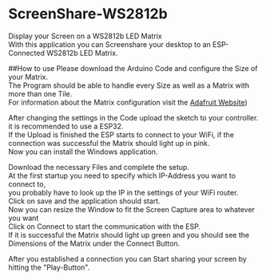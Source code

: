 # ScreenShare-WS2812b
Display your Screen on a WS2812b LED Matrix<br />
With this application you can Screenshare your desktop to an ESP-Connected WS2812b LED Matrix.

##How to use
Please download the Arduino Code and configure the Size of your Matrix.<br />
The Program should be able to handle every Size as well as a Matrix with more than one Tile.<br />
For information about the Matrix configuration visit the [Adafruit Website](https://learn.adafruit.com/adafruit-neopixel-uberguide/neomatrix-library))

After changing the settings in the Code upload the sketch to your controller.<br />
it is recommended to use a ESP32.<br />
If the Upload is finished the ESP starts to connect to your WiFi, if the connection was successful the Matrix should light up in pink.<br />
Now you can install the Windows application.

Download the necessary Files and complete the setup.<br />
At the first startup you need to specify which IP-Address you want to connect to,<br />
you probably have to look up the IP in the settings of your WiFi router.<br />
Click on save and the application should start.<br />
Now you can resize the Window to fit the Screen Capture area to whatever you want<br />
Click on Connect to start the communication with the ESP.<br />
If it is successful the Matrix should light up green and you should see the Dimensions of the Matrix under the Connect Button.

After you established a connection you can Start sharing your screen by hitting the "Play-Button".
